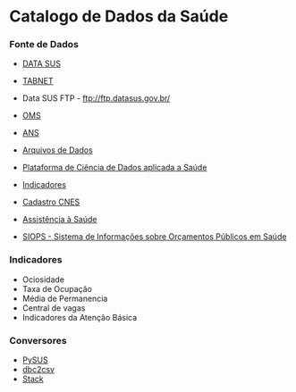 # Catalogo de Dados da Saúde


### Fonte de Dados

- [DATA SUS](http://www2.datasus.gov.br/DATASUS/index.php?area=0901&item=1)   
- [TABNET](http://www2.datasus.gov.br/DATASUS/index.php?area=02)
- Data SUS FTP - ftp://ftp.datasus.gov.br/
- [OMS](https://www.who.int/gho/themes/en/)
- [ANS](http://www.ans.gov.br/planos-de-saude-e-operadoras/informacoes-e-avaliacoes-de-operadoras)
- [Arquivos de Dados](http://www2.datasus.gov.br/DATASUS/index.php?area=0901&item=1)
- [Plataforma de Ciência de Dados aplicada a Saúde](https://bigdata.icict.fiocruz.br/)
- [Indicadores](http://indicador-hospitalar.blogspot.com/search/label/200.1-Indicadores%20Hospitalar)
- [Cadastro CNES](dados.gov.br/dataset/cnes)
 
 
- [Assistência à Saúde](http://www2.datasus.gov.br/DATASUS/index.php?area=0202)

- [SIOPS - Sistema de Informações sobre Orçamentos Públicos em Saúde](http://www.saude.gov.br/repasses-financeiros/siops/demonstrativos-dados-informados#SAA2)

### Indicadores
 - Ociosidade
  - Taxa de Ocupação
  - Média de Permanencia
 - Central de vagas
 - Indicadores da Atenção Básica
 
 
 
 ### Conversores
 
 - [PySUS](https://github.com/fccoelho/PySUS/tree/master/pysus/utilities)
 - [dbc2csv](https://github.com/greatjapa/dbc2csv)
 - [Stack](https://stackoverflow.com/questions/54661137/convert-dbc-files-into-csv-with-python)
